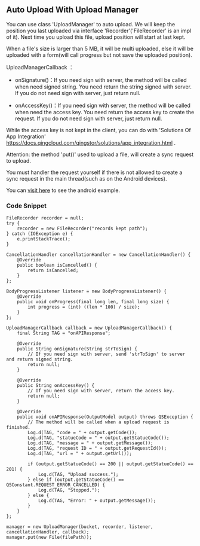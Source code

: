 ## Auto Upload With Upload Manager

You can use class 'UploadManager' to auto upload.
We will keep the position you last uploaded via interface 'Recorder'('FileRecorder' is an impl of it).
Next time you upload this file, upload position will start at last kept.

When a file's size is larger than 5 MB, it will be multi uploaded,
else it will be uploaded with a form(will call progress but not save the uploaded position).

UploadManagerCallback ：
- onSignature()：If you need sign with server, the method will be called when need signed string. You need return the string signed with server. If you do not need sign with server, just return null.

- onAccessKey()：If you need sign with server, the method will be called when need the access key. You need return the access key to create the request. If you do not need sign with server, just return null.

While the access key is not kept in the client, you can do with 'Solutions Of App Integration' https://docs.qingcloud.com/qingstor/solutions/app_integration.html .

Attention: the method 'put()' used to upload a file,
will create a sync request to upload.

You must handler the request yourself if there is not allowed to
create a sync request in the main thread(such as on the Android devices).

You can [visit here](https://github.com/chengwwYunify/qingstor-upload-test
) to see the android example.




### Code Snippet

```
FileRecorder recorder = null;
try {
    recorder = new FileRecorder("records kept path");
} catch (IOException e) {
    e.printStackTrace();
}

CancellationHandler cancellationHandler = new CancellationHandler() {
    @Override
    public boolean isCancelled() {
        return isCancelled;
    }
};

BodyProgressListener listener = new BodyProgressListener() {
    @Override
    public void onProgress(final long len, final long size) {
        int progress = (int) ((len * 100) / size);
    }
};

UploadManagerCallback callback = new UploadManagerCallback() {
    final String TAG = "onAPIResponse";

    @Override
    public String onSignature(String strToSign) {
        // If you need sign with server, send 'strToSign' to server and return signed string.
        return null;
    }

    @Override
    public String onAccessKey() {
        // If you need sign with server, return the access key.
        return null;
    }

    @Override
    public void onAPIResponse(OutputModel output) throws QSException {
        // The method will be called when a upload request is finished.
        Log.d(TAG, "code = " + output.getCode());
        Log.d(TAG, "statueCode = " + output.getStatueCode());
        Log.d(TAG, "message = " + output.getMessage());
        Log.d(TAG, "request ID = " + output.getRequestId());
        Log.d(TAG, "url = " + output.getUrl());

        if (output.getStatueCode() == 200 || output.getStatueCode() == 201) {
            Log.d(TAG, "Upload success.");
        } else if (output.getStatueCode() == QSConstant.REQUEST_ERROR_CANCELLED) {
            Log.d(TAG, "Stopped.");
        } else {
            Log.d(TAG, "Error: " + output.getMessage());
        }
    }
};

manager = new UploadManager(bucket, recorder, listener, cancellationHandler, callback);
manager.put(new File(filePath));

```